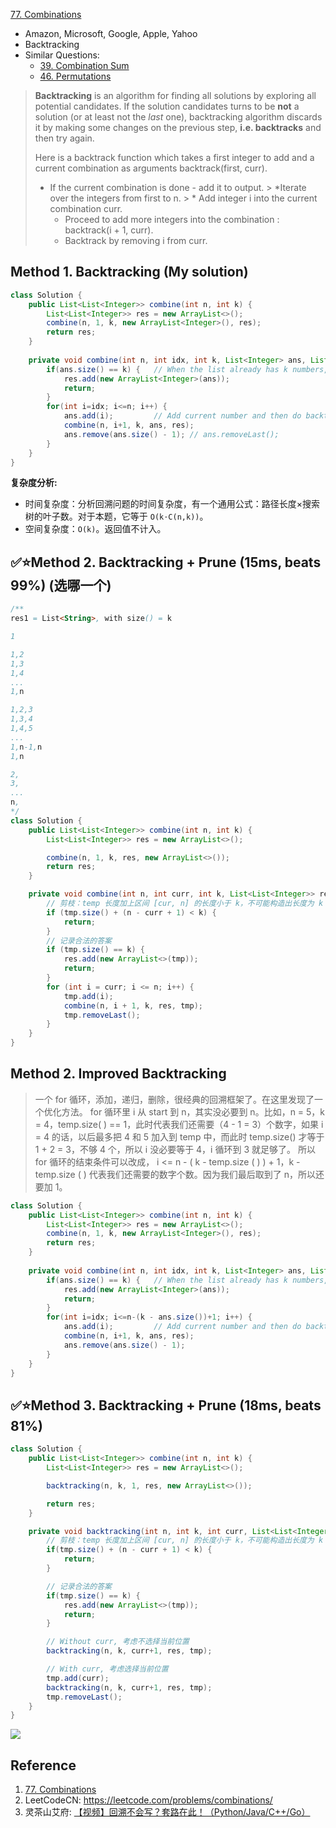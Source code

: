 [77. Combinations](https://leetcode.com/problems/combinations/)

* Amazon, Microsoft, Google, Apple, Yahoo
* Backtracking
* Similar Questions:
    * [39. Combination Sum](https://leetcode.com/problems/combination-sum/)
    * [46. Permutations](https://leetcode.com/problems/permutations/)


> **Backtracking** is an algorithm for finding all solutions by exploring all potential candidates.
> If the solution candidates turns to be **not** a solution (or at least not the *last* one), backtracking algorithm discards it by making some changes on the previous step, **i.e. backtracks** and then try again.
>
> Here is a backtrack function which takes a first integer to add and a current combination as arguments backtrack(first, curr).
> * If the current combination is done - add it to output.
    >   *Iterate over the integers from first to n.
    >   * Add integer i into the current combination curr.
>   * Proceed to add more integers into the combination : backtrack(i + 1, curr).
>   * Backtrack by removing i from curr.


## Method 1. Backtracking (My solution)
```java
class Solution {
    public List<List<Integer>> combine(int n, int k) {
        List<List<Integer>> res = new ArrayList<>();
        combine(n, 1, k, new ArrayList<Integer>(), res);
        return res;
    }
    
    private void combine(int n, int idx, int k, List<Integer> ans, List<List<Integer>> res) {
        if(ans.size() == k) {   // When the list already has k numbers, then add to res
            res.add(new ArrayList<Integer>(ans));
            return;
        }
        for(int i=idx; i<=n; i++) {
            ans.add(i);         // Add current number and then do backtracking
            combine(n, i+1, k, ans, res);
            ans.remove(ans.size() - 1); // ans.removeLast();
        }
    }
}
```
**复杂度分析:**
* 时间复杂度：分析回溯问题的时间复杂度，有一个通用公式：路径长度×搜索树的叶子数。对于本题，它等于 `O(k⋅C(n,k))`。
* 空间复杂度：`O(k)`。返回值不计入。


## ✅⭐Method 2. Backtracking + Prune (15ms, beats 99%) (选哪一个)
```java
/**
res1 = List<String>, with size() = k

1

1,2
1,3
1,4
...
1,n

1,2,3
1,3,4
1,4,5
...
1,n-1,n
1,n

2,
3,
...
n,
*/
class Solution {
    public List<List<Integer>> combine(int n, int k) {
        List<List<Integer>> res = new ArrayList<>();

        combine(n, 1, k, res, new ArrayList<>());
        return res;
    }

    private void combine(int n, int curr, int k, List<List<Integer>> res, List<Integer> tmp) {
        // 剪枝：temp 长度加上区间 [cur, n] 的长度小于 k，不可能构造出长度为 k 的 temp
        if (tmp.size() + (n - curr + 1) < k) {
            return;
        }
        // 记录合法的答案
        if (tmp.size() == k) {
            res.add(new ArrayList<>(tmp));
            return;
        }
        for (int i = curr; i <= n; i++) {
            tmp.add(i);
            combine(n, i + 1, k, res, tmp);
            tmp.removeLast();
        }
    }
}
```


## Method 2. Improved Backtracking
> 一个 for 循环，添加，递归，删除，很经典的回溯框架了。在这里发现了一个优化方法。
> for 循环里 i 从 start 到 n，其实没必要到 n。比如，n = 5，k = 4，temp.size( ) == 1，此时代表我们还需要（4 - 1 = 3）个数字，如果 i = 4 的话，以后最多把 4 和 5 加入到 temp 中，而此时 temp.size() 才等于 1 + 2 = 3，不够 4 个，所以 i 没必要等于 4，i 循环到 3 就足够了。
> 所以 for 循环的结束条件可以改成， i <= n - ( k - temp.size ( ) ) + 1，k - temp.size ( ) 代表我们还需要的数字个数。因为我们最后取到了 n，所以还要加 1。

```java
class Solution {
    public List<List<Integer>> combine(int n, int k) {
        List<List<Integer>> res = new ArrayList<>();
        combine(n, 1, k, new ArrayList<Integer>(), res);
        return res;
    }
    
    private void combine(int n, int idx, int k, List<Integer> ans, List<List<Integer>> res) {
        if(ans.size() == k) {   // When the list already has k numbers, then add to res
            res.add(new ArrayList<Integer>(ans));
            return;
        }
        for(int i=idx; i<=n-(k - ans.size())+1; i++) {
            ans.add(i);         // Add current number and then do backtracking
            combine(n, i+1, k, ans, res);
            ans.remove(ans.size() - 1);
        }
    }
}
```


## ✅⭐Method 3. Backtracking + Prune (18ms, beats 81%)
```java
class Solution {
    public List<List<Integer>> combine(int n, int k) {
        List<List<Integer>> res = new ArrayList<>();

        backtracking(n, k, 1, res, new ArrayList<>());

        return res;
    }

    private void backtracking(int n, int k, int curr, List<List<Integer>> res, List<Integer> tmp) {
        // 剪枝：temp 长度加上区间 [cur, n] 的长度小于 k，不可能构造出长度为 k 的 temp
        if(tmp.size() + (n - curr + 1) < k) {
            return;
        }

        // 记录合法的答案
        if(tmp.size() == k) {
            res.add(new ArrayList<>(tmp));
            return;
        }

        // Without curr, 考虑不选择当前位置
        backtracking(n, k, curr+1, res, tmp);

        // With curr, 考虑选择当前位置
        tmp.add(curr);
        backtracking(n, k, curr+1, res, tmp);
        tmp.removeLast();
    }
}
```
![](images/0077_Complexity_Analysis.png)


## Reference
1. [77. Combinations](https://leetcode.wang/leetCode-77-Combinations.html)
2. LeetCodeCN: https://leetcode.com/problems/combinations/
3. 灵茶山艾府: [【视频】回溯不会写？套路在此！（Python/Java/C++/Go）](https://leetcode.cn/problems/combinations/solutions/2071017/hui-su-bu-hui-xie-tao-lu-zai-ci-pythonja-65lh/)
